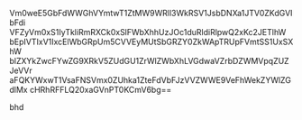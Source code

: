Vm0weE5GbFdWWGhVYmtwT1ZtMW9WRll3WkRSV1JsbDNXa1JTV0ZKdGVIbFdi
VFZyVm0xS1IyTkliRmRXCk0xSlFWbXhhUzJOc1duRldiRlpwQ2xKc2JETlhW
bEpIVTIxV1IxcElWbGRpUm5CVVEyMUtSbGRZY0ZkWApTRUpFVmtSS1UxSXhW
blZXYkZwcFYwZG9XRkV5ZUdGU1ZrWlZWbXhLVGdwaVZrbDZWMVpqZUZJeVVr
aFQKYWxwT1VsaFNSVmx0ZUhka1ZteFdVbFJzVVZWWE9VeFhWekZYWlZGdlMx
cHRhRFFLQ20xaGVnPT0KCmV6bg==

bhd